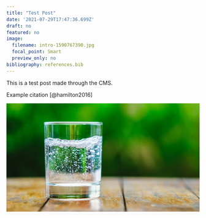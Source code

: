 ```yaml
---
title: "Test Post"
date: '2021-07-29T17:47:36.699Z'
draft: no
featured: no
image:
  filename: intro-1590767390.jpg
  focal_point: Smart
  preview_only: no
bibliography: references.bib
---
```


This is a test post made through the CMS.

Example citation [@hamilton2016]

![](intro-1590767390.jpg)
